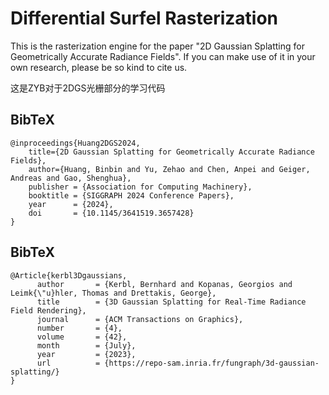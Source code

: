 # Differential Surfel Rasterization

This is the rasterization engine for the paper "2D Gaussian Splatting for  Geometrically Accurate Radiance Fields". If you can make use of it in your own research, please be so kind to cite us.

这是ZYB对于2DGS光栅部分的学习代码

<section class="section" id="BibTeX">
  <div class="container is-max-desktop content">
    <h2 class="title">BibTeX</h2>
    <pre><code>@inproceedings{Huang2DGS2024,
    title={2D Gaussian Splatting for Geometrically Accurate Radiance Fields},
    author={Huang, Binbin and Yu, Zehao and Chen, Anpei and Geiger, Andreas and Gao, Shenghua},
    publisher = {Association for Computing Machinery},
    booktitle = {SIGGRAPH 2024 Conference Papers},
    year      = {2024},
    doi       = {10.1145/3641519.3657428}
}</code></pre>
  </div>
</section>

<section class="section" id="BibTeX">
  <div class="container is-max-desktop content">
    <h2 class="title">BibTeX</h2>
    <pre><code>@Article{kerbl3Dgaussians,
      author       = {Kerbl, Bernhard and Kopanas, Georgios and Leimk{\"u}hler, Thomas and Drettakis, George},
      title        = {3D Gaussian Splatting for Real-Time Radiance Field Rendering},
      journal      = {ACM Transactions on Graphics},
      number       = {4},
      volume       = {42},
      month        = {July},
      year         = {2023},
      url          = {https://repo-sam.inria.fr/fungraph/3d-gaussian-splatting/}
}</code></pre>
  </div>
</section>